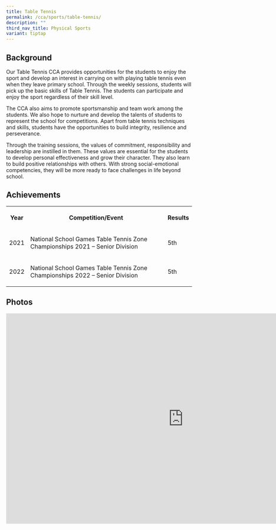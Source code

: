 ```yaml
---
title: Table Tennis
permalink: /cca/sports/table-tennis/
description: ""
third_nav_title: Physical Sports
variant: tiptap
---
```

<h2>Background</h2>
<p>Our Table Tennis CCA provides opportunities for the students to enjoy
the sport and develop an interest in carrying on with playing table tennis
even when they leave primary school. Through the weekly sessions, students
will pick up the basic skills of Table Tennis. The students can participate
and enjoy the sport regardless of their skill level.</p>
<p>The CCA also aims to promote sportsmanship and team work among the students.
We also hope to nurture and develop the talents of students to represent
the school for competitions. Apart from table tennis techniques and skills,
students have the opportunities to build integrity, resilience and perseverance.</p>
<p>Through the training sessions, the values of commitment, responsibility
and leadership are instilled in them. These values are essential for the
students to develop personal effectiveness and grow their character. They
also learn to build positive relationships with others. With strong social-emotional
competencies, they will be more ready to face challenges in life beyond
school.</p>
<h2>Achievements</h2>
<table>
<tbody>
<tr>
<th rowspan="1" colspan="1">
<p>Year</p>
</th>
<th rowspan="1" colspan="1">
<p>Competition/Event</p>
</th>
<th rowspan="1" colspan="1">
<p>Results</p>
</th>
</tr>
<tr>
<td rowspan="1" colspan="1">
<p>2021</p>
</td>
<td rowspan="1" colspan="1">
<p>National School Games Table Tennis Zone Championships 2021 – Senior Division</p>
</td>
<td rowspan="1" colspan="1">
<p>5th</p>
</td>
</tr>
<tr>
<td rowspan="1" colspan="1">
<p>2022</p>
</td>
<td rowspan="1" colspan="1">
<p>National School Games Table Tennis Zone Championships 2022 – Senior Division</p>
</td>
<td rowspan="1" colspan="1">
<p>5th</p>
</td>
</tr>
</tbody>
</table>
<h2>Photos</h2>
<div class="iframe-wrapper">
<iframe height="569" width="960" allowfullscreen="true" frameborder="0" src="https://docs.google.com/presentation/d/e/2PACX-1vTbxjQJ-z9-gzAu0HTfs1951mgkP9bRHI9_MBPjD_RjUBA6pTYjv6el-DUjLSiaDvVB54BP3OrqYLr1/embed?start=false&amp;loop=false&amp;delayms=3000"></iframe>
</div>
<p></p>